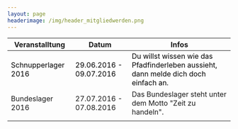 ```yaml
---
layout: page
headerimage: /img/header_mitgliedwerden.png
---
```


<div class="navy" data-role="calendar" data-week-start="1" data-buttons="false"></div>

<table class="table striped hovered cell-hovered border bordered">
 <thead>
  <tr>
   <th>Veranstalltung</th>
   <th>Datum</th>
   <th>Infos</th>
  <tr>
 </thead>
 <tbody>
    <tr>
   <td style="cursor:pointer" onclick="window.location.href = '/veranstaltungen/20160629-schnupperlager/'"><font color="#000000" >Schnupperlager 2016</font></td>
   <td style="cursor:pointer" onclick="window.location.href = '/veranstaltungen/20160629-schnupperlager/'"><font color="#000000" >29.06.2016 - 09.07.2016</font></td>
   <td style="cursor:pointer" onclick="window.location.href = '/veranstaltungen/20160629-schnupperlager/'"><font color="#000000" >Du willst wissen wie das Pfadfinderleben aussieht, dann melde dich doch einfach an.</font></td>
  </tr>
  <tr>
   <td style="cursor:pointer" onclick="window.location.href = '/veranstaltungen/20160727-bundeslager/'">Bundeslager 2016</td>
   <td style="cursor:pointer" onclick="window.location.href = '/veranstaltungen/20160727-bundeslager/'">27.07.2016 - 07.08.2016</td>
   <td style="cursor:pointer" onclick="window.location.href = '/veranstaltungen/20160727-bundeslager/'">Das Bundeslager steht unter dem Motto "Zeit zu handeln".</td>
  </tr>
  <tr>
   <td> </td>
   <td> </td>
   <td> </td>
  </tr>

</table>




